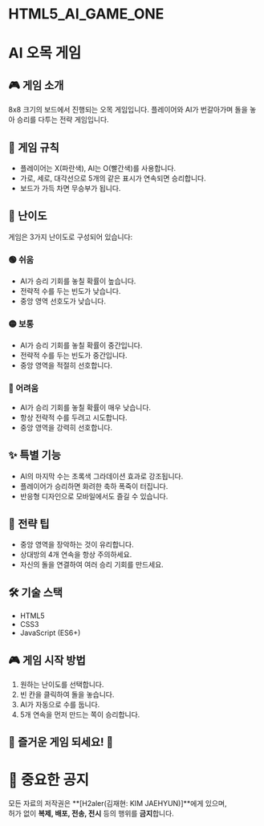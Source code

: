 # HTML5_AI_GAME_ONE
# AI 오목 게임

## 🎮 게임 소개
8x8 크기의 보드에서 진행되는 오목 게임입니다. 플레이어와 AI가 번갈아가며 돌을 놓아 승리를 다투는 전략 게임입니다.

## 🎯 게임 규칙
- 플레이어는 X(파란색), AI는 O(빨간색)를 사용합니다.
- 가로, 세로, 대각선으로 5개의 같은 표시가 연속되면 승리합니다.
- 보드가 가득 차면 무승부가 됩니다.

## 🎲 난이도
게임은 3가지 난이도로 구성되어 있습니다:

### 🟢 쉬움
- AI가 승리 기회를 놓칠 확률이 높습니다.
- 전략적 수를 두는 빈도가 낮습니다.
- 중앙 영역 선호도가 낮습니다.

### 🟡 보통
- AI가 승리 기회를 놓칠 확률이 중간입니다.
- 전략적 수를 두는 빈도가 중간입니다.
- 중앙 영역을 적절히 선호합니다.

### 🔴 어려움
- AI가 승리 기회를 놓칠 확률이 매우 낮습니다.
- 항상 전략적 수를 두려고 시도합니다.
- 중앙 영역을 강력히 선호합니다.

## ✨ 특별 기능
- AI의 마지막 수는 초록색 그라데이션 효과로 강조됩니다.
- 플레이어가 승리하면 화려한 축하 폭죽이 터집니다.
- 반응형 디자인으로 모바일에서도 즐길 수 있습니다.

## 🎯 전략 팁
- 중앙 영역을 장악하는 것이 유리합니다.
- 상대방의 4개 연속을 항상 주의하세요.
- 자신의 돌을 연결하여 여러 승리 기회를 만드세요.

## 🛠️ 기술 스택
- HTML5
- CSS3
- JavaScript (ES6+)

## 🎮 게임 시작 방법
1. 원하는 난이도를 선택합니다.
2. 빈 칸을 클릭하여 돌을 놓습니다.
3. AI가 자동으로 수를 둡니다.
4. 5개 연속을 먼저 만드는 쪽이 승리합니다.

## 🎉 즐거운 게임 되세요! 🎉

# 📢 중요한 공지

모든 자료의 저작권은 **[H2aler(김재현: KIM JAEHYUN)]**에게 있으며,  
허가 없이 **복제, 배포, 전송, 전시** 등의 행위를 **금지**합니다.
